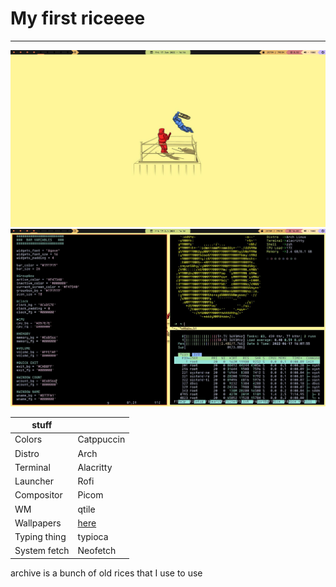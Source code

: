 # My first riceeee
---

![alt text](/screenshots/desktop2.jpg "Screen shot")
![alt text](/screenshots/desktop.jpg "Screen shot")


|stuff			|				|
|---------------|---------------|
|Colors			| Catppuccin	|
|Distro			| Arch			|
|Terminal		| Alacritty		|
|Launcher		| Rofi			|
|Compositor		| Picom			|
|WM				| qtile			|
|Wallpapers		| [here](https://github.com/Harshit-T/Wallpapers)|
|Typing thing	| typioca		|
|System fetch	| Neofetch		|


archive is a bunch of old rices that I use to use


